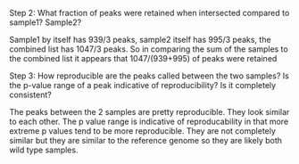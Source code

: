 Step 2: What fraction of peaks were retained when intersected compared to sample1? Sample2?

Sample1 by itself has 939/3 peaks, sample2 itself has 995/3 peaks, the combined list has 1047/3 peaks. So in comparing the sum of the samples to the combined list it appears that 1047/(939+995) of peaks were retained

Step 3: How reproducible are the peaks called between the two samples? Is the p-value range of a peak indicative of reproducibility? Is it completely consistent?

The peaks between the 2 samples are pretty reproducible. They look similar to each other. The p value range is indicative of reproducability in that more extreme p values tend to be more reproducible. They are not completely similar but they are similar to the reference genome so they are likely both wild type samples.